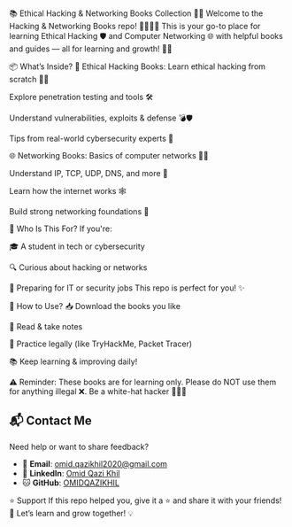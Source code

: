 📚 Ethical Hacking & Networking Books Collection 🔐🌐
Welcome to the Hacking & Networking Books repo! 👨‍💻👩‍💻
This is your go-to place for learning Ethical Hacking 🛡️ and Computer Networking 🌐 with helpful books and guides — all for learning and growth! 🚀📘

📦 What’s Inside?
🔐 Ethical Hacking Books:
Learn ethical hacking from scratch 🧑‍💻

Explore penetration testing and tools 🛠️

Understand vulnerabilities, exploits & defense 💣🛡️

Tips from real-world cybersecurity experts 🧠

🌐 Networking Books:
Basics of computer networks 🧑‍🏫

Understand IP, TCP, UDP, DNS, and more 📡

Learn how the internet works 🕸️

Build strong networking foundations 💪

🎯 Who Is This For?
If you're:

🎓 A student in tech or cybersecurity

🔍 Curious about hacking or networks

💼 Preparing for IT or security jobs
This repo is perfect for you! ✨

📁 How to Use?
📥 Download the books you like

📖 Read & take notes

🧪 Practice legally (like TryHackMe, Packet Tracer)

📚 Keep learning & improving daily!

⚠️ Reminder: These books are for learning only. Please do NOT use them for anything illegal ❌. Be a white-hat hacker 🤍🕵️‍♂️

## 📬 Contact Me

Need help or want to share feedback?

- 📧 **Email**: [omid.qazikhil2020@gmail.com](mailto:omid.qazikhil2020@gmail.com)  
- 🔗 **LinkedIn**: [Omid Qazi Khil](https://www.linkedin.com/in/omid-qazi-khil)  
- 🐱 **GitHub**: [OMIDQAZIKHIL](https://github.com/OMIDQAZIKHIL)


⭐ Support
If this repo helped you, give it a ⭐ and share it with your friends! 🙌
Let’s learn and grow together! 💡

